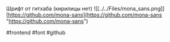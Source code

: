 Шрифт от гитхаба (кирилицы нет)
![[../../Files/mona_sans.png]]
[https://github.com/mona-sans](https://github.com/mona-sans "https://github.com/mona-sans")

#frontend #font #github